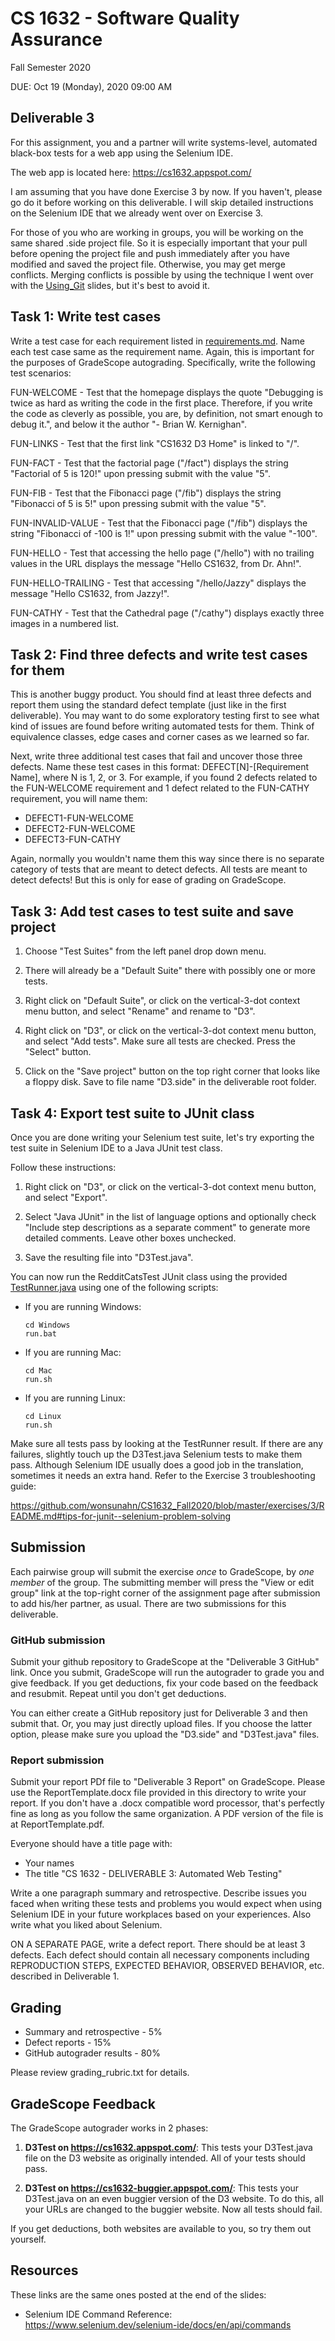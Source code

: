 # CS 1632 - Software Quality Assurance
Fall Semester 2020

DUE: Oct 19 (Monday), 2020 09:00 AM

## Deliverable 3

For this assignment, you and a partner will write systems-level, automated
black-box tests for a web app using the Selenium IDE. 

The web app is located here: https://cs1632.appspot.com/

I am assuming that you have done Exercise 3 by now.  If you haven't, please go
do it before working on this deliverable.  I will skip detailed instructions on
the Selenium IDE that we already went over on Exercise 3.

For those of you who are working in groups, you will be working on the same
shared .side project file. So it is especially important that your pull before
opening the project file and push immediately after you have modified and saved
the project file. Otherwise, you may get merge conflicts. Merging conflicts is
possible by using the technique I went over with the
[Using\_Git](https://github.com/wonsunahn/CS1632_Summer2020/blob/master/lectures/Using_Git.pdf)
slides, but it's best to avoid it.

## Task 1: Write test cases

Write a test case for each requirement listed in
[requirements.md](requirements.md).  Name each test case same as the
requirement name.  Again, this is important for the purposes of GradeScope
autograding.  Specifically, write the following test scenarios:

FUN-WELCOME - Test that the homepage displays the quote "Debugging is twice as hard as writing the code in the first place. Therefore, if you write the code as cleverly as possible, you are, by definition, not smart enough to debug it.", and below it the author "- Brian W. Kernighan".

FUN-LINKS - Test that the first link "CS1632 D3 Home" is linked to "/".

FUN-FACT - Test that the factorial page ("/fact") displays the string "Factorial of 5 is 120!" upon pressing submit with the value "5".

FUN-FIB - Test that the Fibonacci page ("/fib") displays the string "Fibonacci of 5 is 5!" upon pressing submit with the value "5".

FUN-INVALID-VALUE - Test that the Fibonacci page ("/fib") displays the string "Fibonacci of -100 is 1!" upon pressing submit with the value "-100".

FUN-HELLO - Test that accessing the hello page ("/hello") with no trailing values in the URL displays the message "Hello CS1632, from Dr. Ahn!".

FUN-HELLO-TRAILING - Test that accessing "/hello/Jazzy" displays the message "Hello CS1632, from Jazzy!".

FUN-CATHY - Test that the Cathedral page ("/cathy") displays exactly three images in a numbered list.

## Task 2: Find three defects and write test cases for them

This is another buggy product.  You should find at least three defects and
report them using the standard defect template (just like in the first
deliverable).  You may want to do some exploratory testing first to see what
kind of issues are found before writing automated tests for them.  Think of
equivalence classes, edge cases and corner cases as we learned so far.

Next, write three additional test cases that fail and uncover those three
defects.  Name these test cases in this format: DEFECT[N]-[Requirement Name],
where N is 1, 2, or 3.  For example,  if you found 2 defects related to the
FUN-WELCOME requirement and 1 defect related to the FUN-CATHY requirement, you
will name them:

* DEFECT1-FUN-WELCOME
* DEFECT2-FUN-WELCOME
* DEFECT3-FUN-CATHY

Again, normally you wouldn't name them this way since there is no separate
category of tests that are meant to detect defects.  All tests are meant to
detect defects!  But this is only for ease of grading on GradeScope.

## Task 3: Add test cases to test suite and save project

1. Choose "Test Suites" from the left panel drop down menu.

1. There will already be a "Default Suite" there with possibly one or more tests.

1. Right click on "Default Suite", or click on the vertical-3-dot context menu button, and select "Rename" and rename to "D3".

1. Right click on "D3", or click on the vertical-3-dot context menu button, and
   select "Add tests".  Make sure all tests are checked.  Press the "Select"
button.

1. Click on the "Save project" button on the top right corner that looks like a
   floppy disk.  Save to file name "D3.side" in the deliverable root folder.

## Task 4: Export test suite to JUnit class

Once you are done writing your Selenium test suite, let's try exporting the test
suite in Selenium IDE to a Java JUnit test class.  

Follow these instructions:

1. Right click on "D3", or click on the vertical-3-dot context menu
   button, and select "Export".

1. Select "Java JUnit" in the list of language options and optionally check
   "Include step descriptions as a separate comment" to generate more detailed
comments.  Leave other boxes unchecked.

1. Save the resulting file into "D3Test.java".

You can now run the RedditCatsTest JUnit class using the provided
[TestRunner.java](TestRunner.java) using one of the following scripts:

* If you are running Windows:
   ```
   cd Windows
   run.bat
   ```
* If you are running Mac:
   ```
   cd Mac
   run.sh
   ```
* If you are running Linux:
   ```
   cd Linux
   run.sh
   ```

Make sure all tests pass by looking at the TestRunner result.  If there are any
failures, slightly touch up the D3Test.java Selenium tests to make them pass.
Although Selenium IDE usually does a good job in the translation, sometimes it
needs an extra hand.  Refer to the Exercise 3 troubleshooting guide:

https://github.com/wonsunahn/CS1632_Fall2020/blob/master/exercises/3/README.md#tips-for-junit--selenium-problem-solving

## Submission

Each pairwise group will submit the exercise *once* to GradeScope, by *one
member* of the group.  The submitting member will press the "View or edit
group" link at the top-right corner of the assignment page after submission to
add his/her partner, as usual.  There are two submissions for this deliverable.

### GitHub submission

Submit your github repository to GradeScope at the "Deliverable 3 GitHub" link.
Once you submit, GradeScope will run the autograder to grade you and give
feedback.  If you get deductions, fix your code based on the feedback and
resubmit.  Repeat until you don't get deductions.

You can either create a GitHub repository just for Deliverable 3 and then submit
that.  Or, you may just directly upload files.  If you choose the latter
option, please make sure you upload the "D3.side" and
"D3Test.java" files.

### Report submission

Submit your report PDf file to "Deliverable 3 Report" on GradeScope.  Please
use the ReportTemplate.docx file provided in this directory to write your
report.  If you don't have a .docx compatible word processor, that's perfectly
fine as long as you follow the same organization.  A PDF version of the file is
at ReportTemplate.pdf.  

Everyone should have a title page with:
* Your names
* The title "CS 1632 - DELIVERABLE 3: Automated Web Testing"

Write a one paragraph summary and retrospective.  Describe issues you faced
when writing these tests and problems you would expect when using Selenium IDE
in your future workplaces based on your experiences.  Also write what you liked
about Selenium.

ON A SEPARATE PAGE, write a defect report.  There should be at least 3 defects.
Each defect should contain all necessary components including REPRODUCTION
STEPS, EXPECTED BEHAVIOR, OBSERVED BEHAVIOR, etc. described in Deliverable 1.  

## Grading

* Summary and retrospective - 5% 
* Defect reports - 15%
* GitHub autograder results - 80%

Please review grading\_rubric.txt for details.

## GradeScope Feedback

The GradeScope autograder works in 2 phases:

1. **D3Test on https://cs1632.appspot.com/**: This tests your D3Test.java file
   on the D3 website as originally intended.  All of your tests should pass.

1. **D3Test on https://cs1632-buggier.appspot.com/**: This tests your
   D3Test.java on an even buggier version of the D3 website.  To do this, all your URLs are changed to the buggier website.  Now all tests should fail.

If you get deductions, both websites are available to you, so try them out
yourself.

## Resources

These links are the same ones posted at the end of the slides:

* Selenium IDE Command Reference:  
https://www.selenium.dev/selenium-ide/docs/en/api/commands
